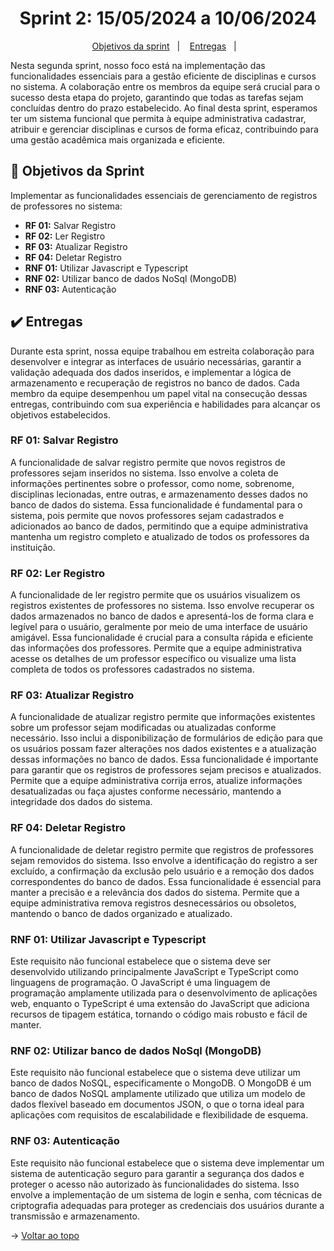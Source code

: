 <span id="topo">

<h1 align="center">Sprint 2: 15/05/2024 a 10/06/2024</h1>

<p align="center">
    <a href="#objetivos">Objetivos da sprint</a> &nbsp |&nbsp &nbsp
    <a href="#entregas">Entregas</a> &nbsp |&nbsp &nbsp
</p>

Nesta segunda sprint, nosso foco está na implementação das funcionalidades essenciais para a gestão eficiente de disciplinas e cursos no sistema. A colaboração entre os membros da equipe será crucial para o sucesso desta etapa do projeto, garantindo que todas as tarefas sejam concluídas dentro do prazo estabelecido. Ao final desta sprint, esperamos ter um sistema funcional que permita à equipe administrativa cadastrar, atribuir e gerenciar disciplinas e cursos de forma eficaz, contribuindo para uma gestão acadêmica mais organizada e eficiente.

<span id="objetivos">
    
## :dart: Objetivos da Sprint
Implementar as funcionalidades essenciais de gerenciamento de registros de professores no sistema:
- **RF 01:** Salvar Registro
- **RF 02:** Ler Registro
- **RF 03:** Atualizar Registro
- **RF 04:** Deletar Registro
- **RNF 01:** Utilizar Javascript e Typescript
- **RNF 02:** Utilizar banco de dados NoSql (MongoDB)
- **RNF 03:** Autenticação

<span id="entregas">
        
## :heavy_check_mark: Entregas
Durante esta sprint, nossa equipe trabalhou em estreita colaboração para desenvolver e integrar as interfaces de usuário necessárias, garantir a validação adequada dos dados inseridos, e implementar a lógica de armazenamento e recuperação de registros no banco de dados. Cada membro da equipe desempenhou um papel vital na consecução dessas entregas, contribuindo com sua experiência e habilidades para alcançar os objetivos estabelecidos.

### RF 01: Salvar Registro

A funcionalidade de salvar registro permite que novos registros de professores sejam inseridos no sistema. Isso envolve a coleta de informações pertinentes sobre o professor, como nome, sobrenome, disciplinas lecionadas, entre outras, e armazenamento desses dados no banco de dados do sistema.
Essa funcionalidade é fundamental para o sistema, pois permite que novos professores sejam cadastrados e adicionados ao banco de dados, permitindo que a equipe administrativa mantenha um registro completo e atualizado de todos os professores da instituição.

### RF 02: Ler Registro 

A funcionalidade de ler registro permite que os usuários visualizem os registros existentes de professores no sistema. Isso envolve recuperar os dados armazenados no banco de dados e apresentá-los de forma clara e legível para o usuário, geralmente por meio de uma interface de usuário amigável.
Essa funcionalidade é crucial para a consulta rápida e eficiente das informações dos professores. Permite que a equipe administrativa acesse os detalhes de um professor específico ou visualize uma lista completa de todos os professores cadastrados no sistema.

### RF 03: Atualizar Registro 

A funcionalidade de atualizar registro permite que informações existentes sobre um professor sejam modificadas ou atualizadas conforme necessário. Isso inclui a disponibilização de formulários de edição para que os usuários possam fazer alterações nos dados existentes e a atualização dessas informações no banco de dados.
Essa funcionalidade é importante para garantir que os registros de professores sejam precisos e atualizados. Permite que a equipe administrativa corrija erros, atualize informações desatualizadas ou faça ajustes conforme necessário, mantendo a integridade dos dados do sistema.

### RF 04: Deletar Registro

A funcionalidade de deletar registro permite que registros de professores sejam removidos do sistema. Isso envolve a identificação do registro a ser excluído, a confirmação da exclusão pelo usuário e a remoção dos dados correspondentes do banco de dados.
Essa funcionalidade é essencial para manter a precisão e a relevância dos dados do sistema. Permite que a equipe administrativa remova registros desnecessários ou obsoletos, mantendo o banco de dados organizado e atualizado.

### RNF 01: Utilizar Javascript e Typescript

Este requisito não funcional estabelece que o sistema deve ser desenvolvido utilizando principalmente JavaScript e TypeScript como linguagens de programação. O JavaScript é uma linguagem de programação amplamente utilizada para o desenvolvimento de aplicações web, enquanto o TypeScript é uma extensão do JavaScript que adiciona recursos de tipagem estática, tornando o código mais robusto e fácil de manter.

### RNF 02: Utilizar banco de dados NoSql (MongoDB)

Este requisito não funcional estabelece que o sistema deve utilizar um banco de dados NoSQL, especificamente o MongoDB. O MongoDB é um banco de dados NoSQL amplamente utilizado que utiliza um modelo de dados flexível baseado em documentos JSON, o que o torna ideal para aplicações com requisitos de escalabilidade e flexibilidade de esquema.

### RNF 03: Autenticação

Este requisito não funcional estabelece que o sistema deve implementar um sistema de autenticação seguro para garantir a segurança dos dados e proteger o acesso não autorizado às funcionalidades do sistema. Isso envolve a implementação de um sistema de login e senha, com técnicas de criptografia adequadas para proteger as credenciais dos usuários durante a transmissão e armazenamento.

→ [Voltar ao topo](#topo)
